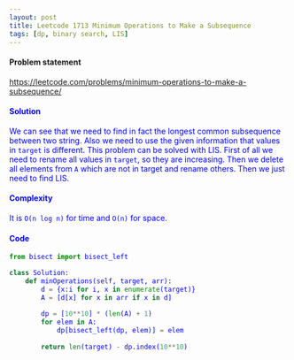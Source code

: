 ```yaml
---
layout: post
title: Leetcode 1713 Minimum Operations to Make a Subsequence
tags: [dp, binary search, LIS]
---
```


#### Problem statement

<a href="https://leetcode.com/problems/minimum-operations-to-make-a-subsequence/"> <font color = blue>https://leetcode.com/problems/minimum-operations-to-make-a-subsequence/

#### Solution
We can see that we need to find in fact the longest common subsequence between two string. Also we need to use the given information that values in `target` is different. This problem can be solved with LIS. First of all we need to rename all values in `target`, so they are increasing. Then we delete all elements from `A` which are not in target and rename others. Then we just need to find LIS.

#### Complexity
It is `O(n log n)` for time and `O(n)` for space.

#### Code
```python
from bisect import bisect_left

class Solution:
    def minOperations(self, target, arr):
        d = {x:i for i, x in enumerate(target)}
        A = [d[x] for x in arr if x in d]
       
        dp = [10**10] * (len(A) + 1)
        for elem in A: 
            dp[bisect_left(dp, elem)] = elem  
        
        return len(target) - dp.index(10**10)
```


